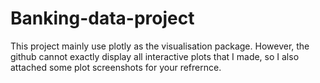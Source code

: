 # Banking-data-project
This project mainly use plotly as the visualisation package. However, the github cannot exactly display all interactive plots that I made, so I also attached some plot screenshots for your refrernce.
